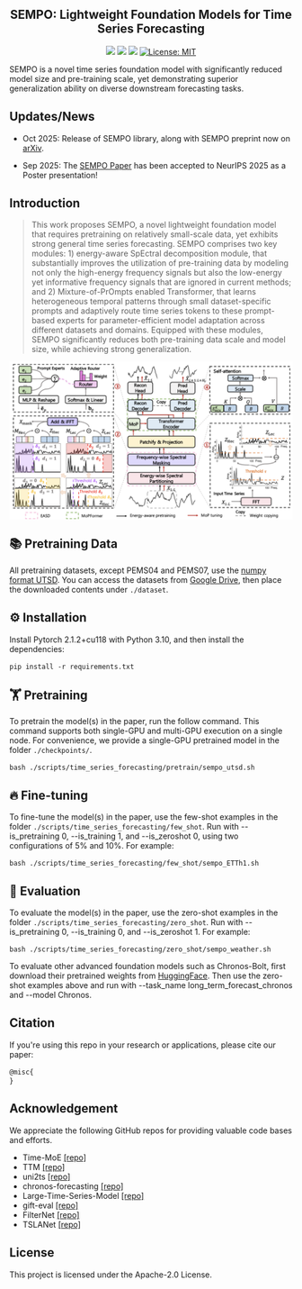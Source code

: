 <div align="center">
  <h2><b>SEMPO: Lightweight Foundation Models for Time Series Forecasting </b></h2>
</div>

<div align="center">

![](https://img.shields.io/github/last-commit/mala-lab/SEMPO?color=green)
![](https://img.shields.io/github/stars/mala-lab/SEMPO?color=yellow)
![](https://img.shields.io/github/forks/mala-lab/SEMPO?color=lightblue)
[![License: MIT](https://img.shields.io/badge/License-Apache--2.0-green.svg)](https://opensource.org/licenses/Apache-2.0)

</div>

SEMPO is a novel time series foundation model with significantly reduced model size and pre-training scale, yet demonstrating superior generalization ability on diverse downstream forecasting tasks.

## Updates/News

* Oct 2025: Release of SEMPO library, along with SEMPO preprint now on [arXiv](https://arxiv.org/pdf/2409.16040).
  
* Sep 2025: The [SEMPO Paper](https://arxiv.org/abs/2402.02592) has been accepted to NeurIPS 2025 as a Poster presentation!

## Introduction

> This work proposes SEMPO, a novel lightweight foundation model that requires pretraining on relatively small-scale data, yet exhibits strong general time series forecasting. SEMPO comprises two key modules: 1) energy-aware SpEctral decomposition module, that substantially improves the utilization of pre-training data by modeling not only the high-energy frequency signals but also the low-energy yet informative frequency signals that are ignored in current methods; and 2) Mixture-of-PrOmpts enabled Transformer, that learns heterogeneous temporal patterns through small dataset-specific prompts and adaptively route time series tokens to these prompt-based experts for parameter-efficient model adaptation across different datasets and domains. Equipped with these modules, SEMPO significantly reduces both pre-training data scale and model size, while achieving strong generalization. 


<p align="center">
    <img src="figures/framework.png" alt="" align="center" width="700px" />
</p>

## 📚 Pretraining Data

All pretraining datasets, except PEMS04 and PEMS07, use the [numpy format UTSD](https://cloud.tsinghua.edu.cn/f/93868e3a9fb144fe9719/). You can access the datasets from [Google Drive](https://drive.google.com/drive/my-drive?dmr=1&ec=wgc-drive-hero-goto), then place the downloaded contents under `./dataset`. 

## ⚙️ Installation

Install Pytorch 2.1.2+cu118 with Python 3.10, and then install the dependencies:

```setup
pip install -r requirements.txt
```

## 🏋️ Pretraining

To pretrain the model(s) in the paper, run the follow command. This command supports both single-GPU and multi-GPU execution on a single node. For convenience, we provide a single-GPU pretrained model in the folder `./checkpoints/`.

```pre-training
bash ./scripts/time_series_forecasting/pretrain/sempo_utsd.sh
```

## 🔥 Fine-tuning

To fine-tune the model(s) in the paper, use the few-shot examples in the folder `./scripts/time_series_forecasting/few_shot`. Run with --is_pretraining 0, --is_training 1, and --is_zeroshot 0, using two configurations of 5% and 10%. For example:

```fine-tuning
bash ./scripts/time_series_forecasting/few_shot/sempo_ETTh1.sh
```

## 🧊 Evaluation

To evaluate the model(s) in the paper, use the zero-shot examples in the folder `./scripts/time_series_forecasting/zero_shot`. Run with --is_pretraining 0, --is_training 0, and --is_zeroshot 1. For example:

```eval
bash ./scripts/time_series_forecasting/zero_shot/sempo_weather.sh
```

To evaluate other advanced foundation models such as Chronos-Bolt, first download their pretrained weights from [HuggingFace](https://huggingface.co/collections/amazon/chronos-models-65f1791d630a8d57cb718444). Then use the zero-shot examples above and run with --task_name long_term_forecast_chronos and --model Chronos.


## Citation

If you're using this repo in your research or applications, please cite our paper:

```
@misc{
}
```

## Acknowledgement

We appreciate the following GitHub repos for providing valuable code bases and efforts.

- Time-MoE [\[repo\]](https://github.com/Time-MoE/Time-MoE)
- TTM [\[repo\]](https://github.com/glehet/TTM1)
- uni2ts [\[repo\]](https://github.com/SalesforceAIResearch/uni2ts)
- chronos-forecasting [\[repo\]](https://github.com/amazon-science/chronos-forecasting)
- Large-Time-Series-Model [\[repo\]](https://github.com/thuml/Large-Time-Series-Model)
- gift-eval [\[repo\]](https://github.com/SalesforceAIResearch/gift-eval)
- FilterNet [\[repo\]](https://github.com/aikunyi/FilterNet)
- TSLANet [\[repo\]](https://github.com/emadeldeen24/TSLANet)

## License

This project is licensed under the Apache-2.0 License.

